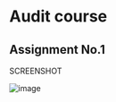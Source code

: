 # Audit course 
## Assignment No.1

SCREENSHOT

![image](https://user-images.githubusercontent.com/87146240/132131959-33195bc7-a2eb-4877-9762-fd044fced9ec.png)
